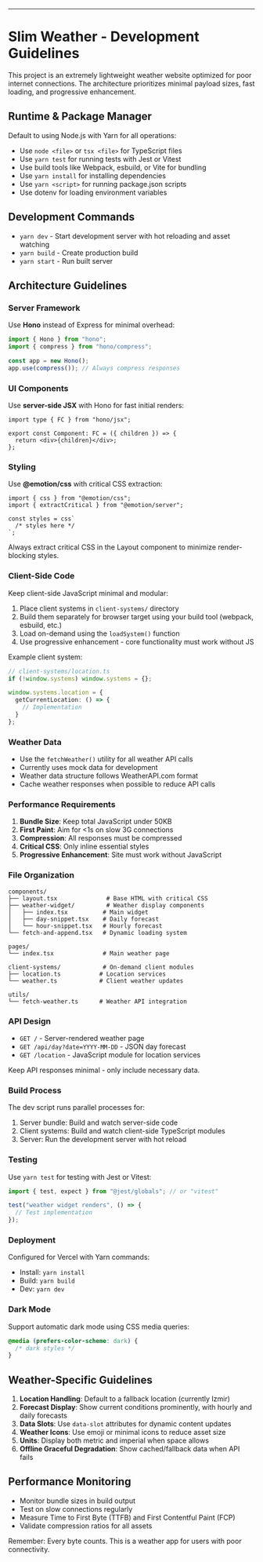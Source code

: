 ---

# Slim Weather - Development Guidelines

This project is an extremely lightweight weather website optimized for poor internet connections. The architecture prioritizes minimal payload sizes, fast loading, and progressive enhancement.

## Runtime & Package Manager

Default to using Node.js with Yarn for all operations:

- Use `node <file>` or `tsx <file>` for TypeScript files
- Use `yarn test` for running tests with Jest or Vitest
- Use build tools like Webpack, esbuild, or Vite for bundling
- Use `yarn install` for installing dependencies
- Use `yarn <script>` for running package.json scripts
- Use dotenv for loading environment variables

## Development Commands

- `yarn dev` - Start development server with hot reloading and asset watching
- `yarn build` - Create production build
- `yarn start` - Run built server

## Architecture Guidelines

### Server Framework

Use **Hono** instead of Express for minimal overhead:

```ts
import { Hono } from "hono";
import { compress } from "hono/compress";

const app = new Hono();
app.use(compress()); // Always compress responses
```

### UI Components

Use **server-side JSX** with Hono for fast initial renders:

```tsx
import type { FC } from "hono/jsx";

export const Component: FC = ({ children }) => {
  return <div>{children}</div>;
};
```

### Styling

Use **@emotion/css** with critical CSS extraction:

```tsx
import { css } from "@emotion/css";
import { extractCritical } from "@emotion/server";

const styles = css`
  /* styles here */
`;
```

Always extract critical CSS in the Layout component to minimize render-blocking styles.

### Client-Side Code

Keep client-side JavaScript minimal and modular:

1. Place client systems in `client-systems/` directory
2. Build them separately for browser target using your build tool (webpack, esbuild, etc.)
3. Load on-demand using the `loadSystem()` function
4. Use progressive enhancement - core functionality must work without JS

Example client system:

```ts
// client-systems/location.ts
if (!window.systems) window.systems = {};

window.systems.location = {
  getCurrentLocation: () => {
    // Implementation
  }
};
```

### Weather Data

- Use the `fetchWeather()` utility for all weather API calls
- Currently uses mock data for development
- Weather data structure follows WeatherAPI.com format
- Cache weather responses when possible to reduce API calls

### Performance Requirements

1. **Bundle Size**: Keep total JavaScript under 50KB
2. **First Paint**: Aim for <1s on slow 3G connections
3. **Compression**: All responses must be compressed
4. **Critical CSS**: Only inline essential styles
5. **Progressive Enhancement**: Site must work without JavaScript

### File Organization

```
components/
├── layout.tsx              # Base HTML with critical CSS
├── weather-widget/         # Weather display components
│   ├── index.tsx          # Main widget
│   ├── day-snippet.tsx    # Daily forecast
│   └── hour-snippet.tsx   # Hourly forecast
└── fetch-and-append.tsx   # Dynamic loading system

pages/
└── index.tsx              # Main weather page

client-systems/            # On-demand client modules
├── location.ts           # Location services
└── weather.ts            # Client weather updates

utils/
└── fetch-weather.ts      # Weather API integration
```

### API Design

- `GET /` - Server-rendered weather page
- `GET /api/day?date=YYYY-MM-DD` - JSON day forecast
- `GET /location` - JavaScript module for location services

Keep API responses minimal - only include necessary data.

### Build Process

The dev script runs parallel processes for:

1. Server bundle: Build and watch server-side code
2. Client systems: Build and watch client-side TypeScript modules
3. Server: Run the development server with hot reload

### Testing

Use `yarn test` for testing with Jest or Vitest:

```ts
import { test, expect } from "@jest/globals"; // or "vitest"

test("weather widget renders", () => {
  // Test implementation
});
```

### Deployment

Configured for Vercel with Yarn commands:
- Install: `yarn install`
- Build: `yarn build` 
- Dev: `yarn dev`

### Dark Mode

Support automatic dark mode using CSS media queries:

```css
@media (prefers-color-scheme: dark) {
  /* dark styles */
}
```

## Weather-Specific Guidelines

1. **Location Handling**: Default to a fallback location (currently Izmir)
2. **Forecast Display**: Show current conditions prominently, with hourly and daily forecasts
3. **Data Slots**: Use `data-slot` attributes for dynamic content updates
4. **Weather Icons**: Use emoji or minimal icons to reduce asset size
5. **Units**: Display both metric and imperial when space allows
6. **Offline Graceful Degradation**: Show cached/fallback data when API fails

## Performance Monitoring

- Monitor bundle sizes in build output
- Test on slow connections regularly
- Measure Time to First Byte (TTFB) and First Contentful Paint (FCP)
- Validate compression ratios for all assets

Remember: Every byte counts. This is a weather app for users with poor connectivity.